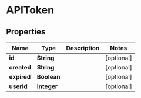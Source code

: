 

# APIToken


## Properties

| Name | Type | Description | Notes |
|------------ | ------------- | ------------- | -------------|
|**id** | **String** |  |  [optional] |
|**created** | **String** |  |  [optional] |
|**expired** | **Boolean** |  |  [optional] |
|**userId** | **Integer** |  |  [optional] |



